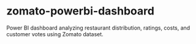 # zomato-powerbi-dashboard
Power BI dashboard analyzing restaurant distribution, ratings, costs, and customer votes using Zomato dataset.
